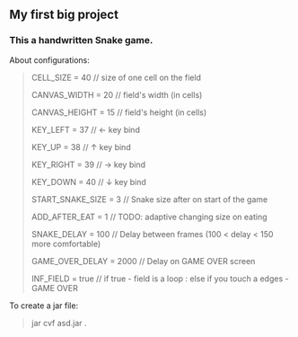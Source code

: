 ## My first big project
### This a handwritten Snake game.

About configurations:
> CELL_SIZE = 40 // size of one cell on the field
>
> CANVAS_WIDTH = 20 // field's width (in cells)
>
> CANVAS_HEIGHT = 15 // field's height (in cells)
>
> KEY_LEFT = 37 // ← key bind
>
> KEY_UP = 38 // ↑ key bind
>
> KEY_RIGHT = 39 // → key bind
>
> KEY_DOWN = 40 // ↓ key bind
>
> START_SNAKE_SIZE = 3 // Snake size after on start of the game
>
> ADD_AFTER_EAT = 1 // TODO: adaptive changing size on eating
>
> SNAKE_DELAY = 100 // Delay between frames (100 < delay < 150 more comfortable)
>
> GAME_OVER_DELAY = 2000 // Delay on GAME OVER screen
>
> INF_FIELD = true // if true - field is a loop : else if you touch a edges - GAME OVER

To create a jar file:
> jar cvf asd.jar .
